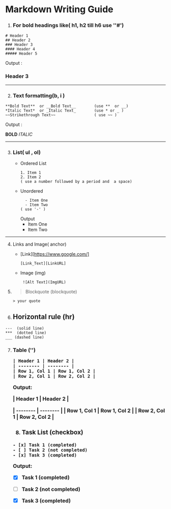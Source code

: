 # Markdown Writing Guide
1. ### For bold headings like( h1, h2 till h6 use ''#')
```
# Header 1
## Header 2
### Header 3
#### Header 4
##### Header 5

```

Output : 
### Header 3
--------------------------------------------------------------------
2. ### Text formatting(b, i ) 

```
**Bold Text**  or __Bold Text__        (use **  or __)
*Italic Text*  or _Italic Text_        (use * or _ )
~~Strikethrough Text~~                 ( use ~~ )

```
Output : 

**BOLD**
*ITALIC* 

----------------------------------------------------------------------------
3. ### List( ul , ol)
   * Ordered List
      ```
      1. Item 1
      2. Item 2
      ( use a number followed by a period and  a space)
      ```
   * Unordered
      ```
        - Item One
        - Item Two
      ( use '-' )
      ```
      Output
      - Item One
      - Item Two
------------------------------------------------------------
4. Links and Image( anchor)
    * [Link][https://www.google.com/]
      ```
      [Link_Text][LinkURL]
      
      ```      
    * Image  (img)
      ```
       ![Alt Text](ImgURL)
      
      ```
5. >Blockquote (blockquote)
    ```
    > your quote

    ```

6. Horizontal rule (hr)
   -------------------------------------------------
```
---  (solid line)
***  (dotted line)
___ (dashed line)

```
7. ### Table ('<table>')


```
| Header 1 | Header 2 |
| -------- | -------- |
| Row 1, Col 1 | Row 1, Col 2 |
| Row 2, Col 1 | Row 2, Col 2 |

```
Output: 

| Header 1 | Header 2 |

| -------- | -------- |
| Row 1, Col 1 | Row 1, Col 2 |
| Row 2, Col 1 | Row 2, Col 2 |

8.  ### Task List (checkbox) 
```
- [x] Task 1 (completed)
- [ ] Task 2 (not completed)
- [x] Task 3 (completed)

```
Output:
- [x] Task 1 (completed)
- [ ] Task 2 (not completed)
- [x] Task 3 (completed)
      
    
   
   
